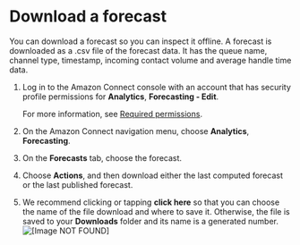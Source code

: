 # Download a forecast<a name="download-forecasts"></a>

You can download a forecast so you can inspect it offline\. A forecast is downloaded as a \.csv file of the forecast data\. It has the queue name, channel type, timestamp, incoming contact volume and average handle time data\.

1. Log in to the Amazon Connect console with an account that has security profile permissions for **Analytics**, **Forecasting \- Edit**\. 

   For more information, see [Required permissions](required-optimization-permissions.md)\. 

1. On the Amazon Connect navigation menu, choose **Analytics**, **Forecasting**\.

1. On the **Forecasts** tab, choose the forecast\. 

1. Choose **Actions**, and then download either the last computed forecast or the last published forecast\.

1. We recommend clicking or tapping **click here** so that you can choose the name of the file download and where to save it\. Otherwise, the file is saved to your **Downloads** folder and its name is a generated number\.   
![\[Image NOT FOUND\]](http://docs.aws.amazon.com/connect/latest/adminguide/images/wfm-forecasting-download.png)